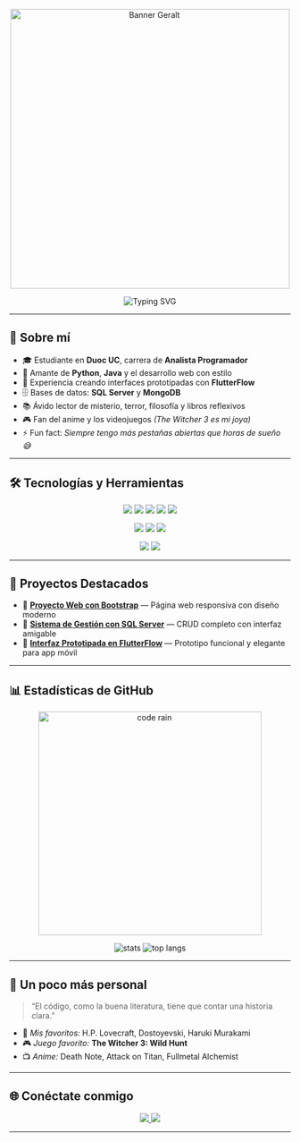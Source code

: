 <!-- Banner de Geralt -->
<p align="center">
  <img src="https://github.com/panchoq23/panchoq23/blob/main/banner_geralt.png" width="500" alt="Banner Geralt" />
</p>

<!-- Texto animado estilo máquina de escribir -->
<p align="center">
  <img src="https://readme-typing-svg.herokuapp.com?font=Fira+Code&pause=1000&color=00BFFF&width=435&lines=Hola%2C+soy+Francisco+(Pancho)+%F0%9F%91%8B;Estudiante+de+Analista+Programador;Apasionado+por+el+c%C3%B3digo+y+la+filosof%C3%ADa;Fan+de+The+Witcher+3+%F0%9F%8E%AE;Amante+del+anime+y+los+libros+%F0%9F%93%9A" alt="Typing SVG" />
</p>

---

## 🌟 **Sobre mí**
- 🎓 Estudiante en **Duoc UC**, carrera de **Analista Programador**  
- 🐍 Amante de **Python**, **Java** y el desarrollo web con estilo  
- 📱 Experiencia creando interfaces prototipadas con **FlutterFlow**  
- 🗄️ Bases de datos: **SQL Server** y **MongoDB**  
- 📚 Ávido lector de misterio, terror, filosofía y libros reflexivos  
- 🎮 Fan del anime y los videojuegos *(The Witcher 3 es mi joya)*  
- ⚡ Fun fact: *Siempre tengo más pestañas abiertas que horas de sueño 😅*

---

## 🛠️ **Tecnologías y Herramientas**
<p align="center">
  <img src="https://img.shields.io/badge/Python-3776AB?style=for-the-badge&logo=python&logoColor=white" />
  <img src="https://img.shields.io/badge/Java-007396?style=for-the-badge&logo=java&logoColor=white" />
  <img src="https://img.shields.io/badge/JavaScript-323330?style=for-the-badge&logo=javascript&logoColor=F7DF1E" />
  <img src="https://img.shields.io/badge/HTML5-E34F26?style=for-the-badge&logo=html5&logoColor=white" />
  <img src="https://img.shields.io/badge/CSS3-1572B6?style=for-the-badge&logo=css3&logoColor=white" />
</p>

<p align="center">
  <img src="https://img.shields.io/badge/Bootstrap-563D7C?style=for-the-badge&logo=bootstrap&logoColor=white" />
  <img src="https://img.shields.io/badge/Tailwind_CSS-38B2AC?style=for-the-badge&logo=tailwind-css&logoColor=white" />
  <img src="https://img.shields.io/badge/FlutterFlow-02569B?style=for-the-badge&logo=flutter&logoColor=white" />
</p>

<p align="center">
  <img src="https://img.shields.io/badge/SQL%20Server-CC2927?style=for-the-badge&logo=microsoftsqlserver&logoColor=white" />
  <img src="https://img.shields.io/badge/MongoDB-47A248?style=for-the-badge&logo=mongodb&logoColor=white" />
</p>

---

## 📌 **Proyectos Destacados**
- 🔹 **[Proyecto Web con Bootstrap](https://github.com/panchoq23/)** — Página web responsiva con diseño moderno  
- 🔹 **[Sistema de Gestión con SQL Server](https://github.com/panchoq23/)** — CRUD completo con interfaz amigable  
- 🔹 **[Interfaz Prototipada en FlutterFlow](https://github.com/panchoq23/)** — Prototipo funcional y elegante para app móvil  

---

## 📊 **Estadísticas de GitHub**
<p align="center">
  <img src="https://media.tenor.com/GfSX-u7VGM4AAAAC/coding.gif" width="400" alt="code rain"/>
</p>

<p align="center">
  <img src="https://github-readme-stats.vercel.app/api?username=panchoq23&show_icons=true&theme=tokyonight" alt="stats"/>
  <img src="https://github-readme-stats.vercel.app/api/top-langs/?username=panchoq23&layout=compact&theme=tokyonight" alt="top langs"/>
</p>

---

## 🎯 **Un poco más personal**
> “El código, como la buena literatura, tiene que contar una historia clara.”

- 📖 *Mis favoritos:* H.P. Lovecraft, Dostoyevski, Haruki Murakami  
- 🎮 *Juego favorito:* **The Witcher 3: Wild Hunt**  
- 📺 *Anime:* Death Note, Attack on Titan, Fullmetal Alchemist

---

## 🌐 **Conéctate conmigo**
<p align="center">
  <a href="https://www.linkedin.com/in/TU_LINKEDIN/" target="_blank">
    <img src="https://img.shields.io/badge/LinkedIn-0077B5?style=for-the-badge&logo=linkedin&logoColor=white" />
  </a>
  <a href="mailto:TU_EMAIL">
    <img src="https://img.shields.io/badge/Email-D14836?style=for-the-badge&logo=gmail&logoColor=white" />
  </a>
</p>

---


